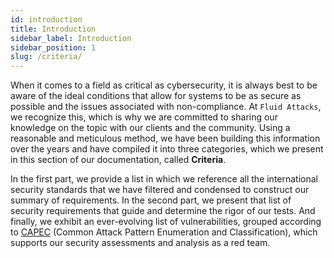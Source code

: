```yaml
---
id: introduction
title: Introduction
sidebar_label: Introduction
sidebar_position: 1
slug: /criteria/
---
```


<head>
  <title>Criteria | Fluid Attacks Documentation</title>
</head>

When it comes to a field as critical as cybersecurity,
it is always best to be aware of the ideal conditions
that allow for systems to be as secure as possible
and the issues associated with non-compliance.
At `Fluid Attacks`, we recognize this,
which is why we are committed to sharing our knowledge on the topic
with our clients and the community.
Using a reasonable and meticulous method,
we have been building this information over the years
and have compiled it into three categories,
which we present in this section of our documentation,
called **Criteria**.

In the first part,
we provide a list
in which we reference all the international security standards
that we have filtered and condensed
to construct our summary of requirements.
In the second part,
we present that list of security requirements
that guide and determine the rigor of our tests.
And finally,
we exhibit an ever-evolving list of vulnerabilities,
grouped according to [CAPEC](https://capec.mitre.org/)
(Common Attack Pattern Enumeration and Classification),
which supports our security assessments
and analysis as a red team.
